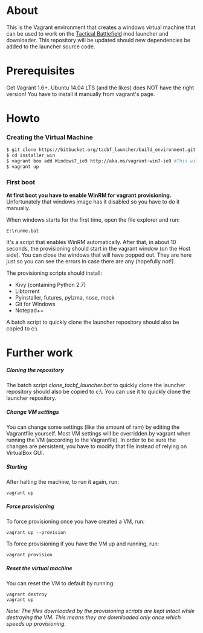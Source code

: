 # About
This is the Vagrant environment that creates a windows virtual machine that can be used to work on the [Tactical Battlefield](http://www.tacbf.com/) mod launcher and downloader.
This repository will be updated should new dependencies be added to the launcher source code.

# Prerequisites
Get Vagrant 1.6+. Ubuntu 14.04 LTS (and the likes) does NOT have the right version! You have to install it manually from vagrant's page.

# Howto
### Creating the Virtual Machine
```sh
$ git clone https://bitbucket.org/tacbf_launcher/build_environment.git
$ cd installer_win
$ vagrant box add Windows7_ie9 http://aka.ms/vagrant-win7-ie9 #This will download the microsoft image and will take some time
$ vagrant up
```

### First boot
**At first boot you have to enable WinRM for vagrant provisioning.** Unfortunately that windows image has it disabled so you have to do it manually.

When windows starts for the first time, open the file explorer and run:
```
E:\runme.bat
```

It's a script that enables WinRM automatically. After that, in about 10 seconds, the provisioning should start in the vagrant window (on the Host side). You can close the windows that will have popped out. They are here just so you can see the errors in case there are any (hopefully not!).

The provisioning scripts should install:

* Kivy (containing Python 2.7)
* Libtorrent
* Pyinstaller, futures, pylzma, nose, mock
* Git for Windows
* Notepad++

A batch script to quickly clone the launcher repository should also be copied to c:\

# Further work
##### Cloning the repository
The batch script *clone_tacbf_launcher.bat* to quickly clone the launcher repository should also be copied to c:\\. You can use it to quickly clone the launcher repository.

##### Change VM settings
You can change some settings (like the amount of ram) by editing the Vagrantfile yourself. Most VM settings will be overridden by vagrant when running the VM (according to the Vagranfile). In order to be sure the changes are persistent, you have to modify that file instead of relying on VirtualBox GUI.

##### Starting
After halting the machine, to run it again, run:
```
vagrant up
```

##### Force provisioning
To force provisioning once you have created a VM, run:
```
vagrant up --provision
```
To force provisioning if you have the VM up and running, run:
```
vagrant provision
```

##### Reset the virtual machine
You can reset the VM to default by running:
```
vagrant destroy
vagrant up
```
*Note: The files downloaded by the provisioning scripts are kept intact while destroying the VM. This means they are downloaded only once which speeds up provisioning.*